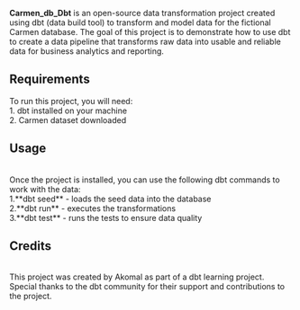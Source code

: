**Carmen_db_Dbt** is an open-source data transformation project created using dbt (data build tool) to transform and model data for the fictional Carmen database. The goal of this project is to demonstrate how to use dbt to create a data pipeline that transforms raw data into usable and reliable data for business analytics and reporting.

<h2>Requirements</h2>
To run this project, you will need:<br/>
1. dbt installed on your machine<br/>
2. Carmen dataset downloaded<br/>
<h2>Usage</h2><br/>
Once the project is installed, you can use the following dbt commands to work with the data:<br/>
1.**dbt seed** - loads the seed data into the database<br/>
2.**dbt run** - executes the transformations<br/>
3.**dbt test** - runs the tests to ensure data quality<br/>
<h2>Credits</h2><br/>
This project was created by Akomal as part of a dbt learning project. Special thanks to the dbt community for their support and contributions to the project.
